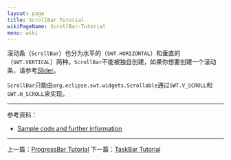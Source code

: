 ```yaml
---
layout: page
title: ScrollBar Tutorial
wikiPageName: ScrollBar-Tutorial
menu: wiki
---
```


滚动条（`ScrollBar`）也分为水平的（`SWT.HORIZONTAL`）和垂直的（`SWT.VERTICAL`）两种。`ScrollBar`不能被独自创建，如果你想要创建一个滚动条，请参考[Slider](https://github.com/ecsoya/eclipse.tutorial/wiki/Slider-Tutorial)。

`ScrollBar`只能由`org.eclipse.swt.widgets.Scrollable`通过`SWT.V_SCROLL`和`SWT.H_SCROLL`来实现。

***
参考资料：
  * [Sample code and further information](http://www.eclipse.org/swt/)

***

上一篇：[ProgressBar Tutorial](https://github.com/ecsoya/eclipse.tutorial/wiki/ProgressBar-Tutorial)
下一篇：[TaskBar Tutorial](https://github.com/ecsoya/eclipse.tutorial/wiki/TaskBar-Tutorial)
